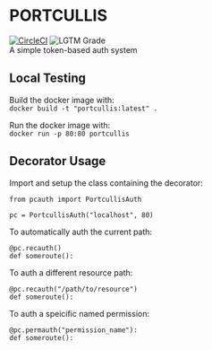 # PORTCULLIS
[![CircleCI](https://circleci.com/gh/ritsec-dev/portcullis.svg?style=svg)](https://circleci.com/gh/ritsec-dev/portcullis)
![LGTM Grade](https://img.shields.io/lgtm/grade/python/g/ritsec-dev/portcullis.svg)  
A simple token-based auth system


## Local Testing
Build the docker image with:  
```docker build -t "portcullis:latest" .```

Run the docker image with:  
```docker run -p 80:80 portcullis```


## Decorator Usage
Import and setup the class containing the decorator:  
```
from pcauth import PortcullisAuth

pc = PortcullisAuth("localhost", 80)
```  

To automatically auth the current path:  
```
@pc.recauth()
def someroute():
```  

To auth a different resource path:  
```
@pc.recauth("/path/to/resource")
def someroute():
```  

To auth a speicific named permission:  
```
@pc.permauth("permission_name"):
def someroute():
```  